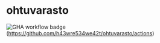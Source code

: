 # ohtuvarasto
![GHA workflow badge](https://github.com/h43wre534we42t/ohtuvarasto/workflows/CI/badge.svg)(https://github.com/h43wre534we42t/ohtuvarasto/actions)
